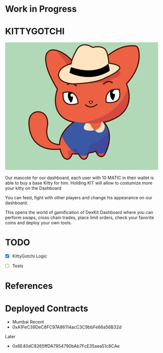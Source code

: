 # Work in Progress


# KITTYGOTCHI

![image](assets/kittygotchi.png)

Our mascote for our dashboard, each user with 10 MATIC in their wallet is able to buy a base Kitty for him. Holding KIT will allow to costumize more your kitty on the Dashboard

You can feed, fight with other players and change his appearance on our dashboard.


This opens the world of gamification of DexKit Dashboard where you can perform swaps, cross chain trades, place limit orders, check your favorite coins and deploy your own tools.

# TODO

- [x] KittyGotchi Logic

- [ ] Tests


# References


# Deployed Contracts

- Mumbai 
Recent
- 0xA1FeC39DeC8FC97A86114acC3C9bbFe66a56B32d

Later
- 0x6E40dC8265ffDA7954790bAb7FcE35aea51c8CAe

